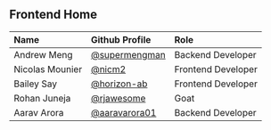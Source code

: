 ## Frontend Home

| Name | Github Profile | Role |
| :---- | :---- | :---- |
| Andrew Meng | [@supermengman](https://github.com/supermengman) | Backend Developer |
| Nicolas Mounier | [@nicm2](https://github.com/nicm2) | Frontend Developer|
| Bailey Say | [@horizon-ab](https://github.com/horizon-ab) | Frontend Developer |
| Rohan Juneja | [@rjawesome](https://github.com/rjawesome) | Goat |
| Aarav Arora | [@aaravarora01](https://github.com/aaravarora01) | Backend Developer |